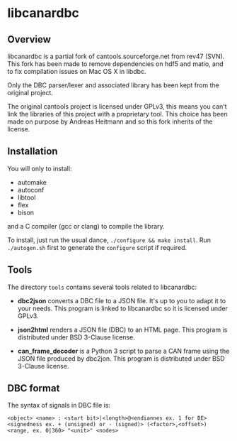 libcanardbc
===========

Overview
--------

libcanardbc is a partial fork of cantools.sourceforge.net from rev47 (SVN).
This fork has been made to remove dependencies on hdf5 and matio, and to
fix compilation issues on Mac OS X in libdbc.

Only the DBC parser/lexer and associated library has been kept from the
original project.

The original cantools project is licensed under GPLv3, this means you can't link
the libraries of this project with a proprietary tool. This choice has been made
on purpose by Andreas Heitmann and so this fork inherits of the license.


Installation
------------

You will only to install:
- automake
- autoconf
- libtool
- flex
- bison

and a C compiler (gcc or clang) to compile the library.

To install, just run the usual dance, `./configure && make install`. Run
`./autogen.sh` first to generate the `configure` script if required.


Tools
-----

The directory `tools` contains several tools related to libcanardbc:

- **dbc2json** converts a DBC file to a JSON file. It's up to you to adapt it to
  your needs. This program is linked to libcanardbc so it is licensed under
  GPLv3.

- **json2html** renders a JSON file (DBC) to an HTML page. This program is
  distributed under BSD 3-Clause license.

- **can_frame_decoder** is a Python 3 script to parse a CAN frame using the JSON
  file produced by dbc2jon. This program is distributed under BSD 3-Clause
  license.

DBC format
----------

The syntax of signals in DBC file is:

```
<object> <name> : <start bit>|<length>@<endiannes ex. 1 for BE><signedness ex. + (unsigned) or - (signed)> (<factor>,<offset>) <range, ex. 0|360> "<unit>" <nodes>
```
